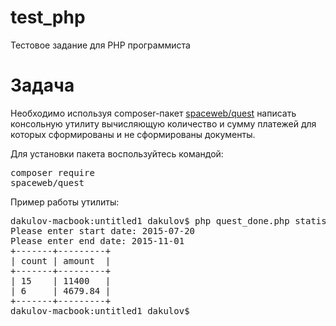 # test_php
Тестовое задание для PHP программиста
# Задача
Необходимо используя composer-пакет [spaceweb/quest](https://packagist.org/packages/spaceweb/quest) написать консольную утилиту вычисляющую количество и сумму платежей для которых сформированы и не сформированы документы.

Для установки пакета воспользуйтесь командой: <pre>composer require spaceweb/quest</pre>

Пример работы утилиты:
<pre>
dakulov-macbook:untitled1 dakulov$ php quest_done.php statistic --without-documents --with-documents
Please enter start date: 2015-07-20
Please enter end date: 2015-11-01
+-------+---------+
| count | amount  |
+-------+---------+
| 15    | 11400   |
| 6     | 4679.84 |
+-------+---------+
dakulov-macbook:untitled1 dakulov$ 
</pre>

